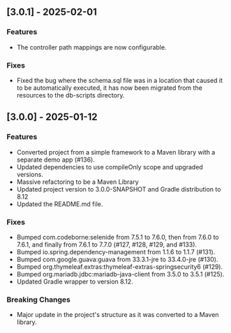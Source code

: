 ## [3.0.1] - 2025-02-01
### Features
- The controller path mappings are now configurable.

### Fixes
- Fixed the bug where the schema.sql file was in a location that caused it to be automatically executed, it has now been migrated from the resources to the db-scripts directory.



## [3.0.0] - 2025-01-12
### Features
- Converted project from a simple framework to a Maven library with a separate demo app (#136).
- Updated dependencies to use compileOnly scope and upgraded versions.
- Massive refactoring to be a Maven Library
- Updated project version to 3.0.0-SNAPSHOT and Gradle distribution to 8.12
- Updated the README.md file.

### Fixes
- Bumped com.codeborne:selenide from 7.5.1 to 7.6.0, then from 7.6.0 to 7.6.1, and finally from 7.6.1 to 7.7.0 (#127, #128, #129, and #133).
- Bumped io.spring.dependency-management from 1.1.6 to 1.1.7 (#131).
- Bumped com.google.guava:guava from 33.3.1-jre to 33.4.0-jre (#130).
- Bumped org.thymeleaf.extras:thymeleaf-extras-springsecurity6 (#129).
- Bumped org.mariadb.jdbc:mariadb-java-client from 3.5.0 to 3.5.1 (#125).
- Updated Gradle wrapper to version 8.12.

### Breaking Changes
- Major update in the project's structure as it was converted to a Maven library.

